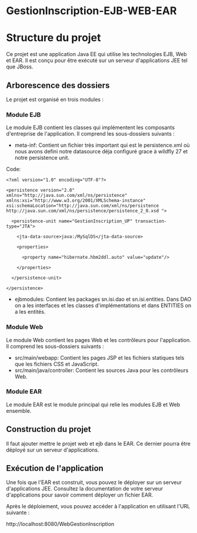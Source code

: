 # GestionInscription-EJB-WEB-EAR
# Structure du projet

Ce projet est une application Java EE qui utilise les technologies EJB, Web et EAR. Il est conçu pour être exécuté sur un serveur d'applications JEE tel que JBoss.
## Arborescence des dossiers

Le projet est organisé en trois modules :

### Module EJB

Le module EJB contient les classes qui implémentent les composants d'entreprise de l'application. Il comprend les sous-dossiers suivants :

- meta-inf: Contient un fichier très important qui est le persistence.xml où nous avons defini notre datasource déja configuré grace à wildfly 27 et notre persistence unit.

Code:

```
<?xml version="1.0" encoding="UTF-8"?>

<persistence version="2.0" xmlns="http://java.sun.com/xml/ns/persistence" xmlns:xsi="http://www.w3.org/2001/XMLSchema-instance" xsi:schemaLocation="http://java.sun.com/xml/ns/persistence http://java.sun.com/xml/ns/persistence/persistence_2_0.xsd ">
  
  <persistence-unit name="GestionInscription_UP" transaction-type="JTA">
  	
    <jta-data-source>java:/MySqlDS</jta-data-source>
  	
    <properties>
  		
      <property name="hibernate.hbm2ddl.auto" value="update"/>
  	
    </properties>
  
  </persistence-unit>

</persistence>
```

- ejbmodules: Contient les packages sn.isi.dao et sn.isi.entities.
Dans DAO on a les interfaces et les classes d'implémentations et dans ENTITIES on a les entités.

### Module Web

Le module Web contient les pages Web et les contrôleurs pour l'application. Il comprend les sous-dossiers suivants :

- src/main/webapp: Contient les pages JSP et les fichiers statiques tels que les fichiers CSS et JavaScript.
- src/main/java/controller: Contient les sources Java pour les contrôleurs Web.

### Module EAR

Le module EAR est le module principal qui relie les modules EJB et Web ensemble.


## Construction du projet

Il faut ajouter mettre le projet web et ejb dans le EAR. Ce dernier pourra être déployé sur un serveur d'applications.

## Exécution de l'application

Une fois que l'EAR est construit, vous pouvez le déployer sur un serveur d'applications JEE. Consultez la documentation de votre serveur d'applications pour savoir comment déployer un fichier EAR.

Après le déploiement, vous pouvez accéder à l'application en utilisant l'URL suivante :

http://localhost:8080/WebGestionInscription
